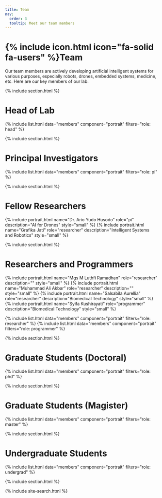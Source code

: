 ```yaml
---
title: Team
nav:
  order: 3
  tooltip: Meet our team members
---
```


# {% include icon.html icon="fa-solid fa-users" %}Team

Our team members are actively developing artificial intelligent systems for various purposes, especially robots, drones, embedded systems, medicine, etc. Here are our key members of our lab.

{% include section.html %}

# Head of Lab
{% include list.html data="members" component="portrait" filters="role: head" %}

{% include section.html %}

# Principal Investigators
{% include list.html data="members" component="portrait" filters="role: pi" %}

{% include section.html %}

# Fellow Researchers
{% include portrait.html name="Dr. Ario Yudo Husodo" role="pi" description="AI for Drones" style="small" %}
{% include portrait.html name="Grafika Jati" role="researcher" description="Intelligent Systems and Robotics" style="small" %}

{% include section.html %}

# Researchers and Programmers
{% include portrait.html name="Mgs M Luthfi Ramadhan" role="researcher" description="" style="small" %}
{% include portrait.html name="Muhammad Ali Akbar" role="researcher" description="" style="small" %}
{% include portrait.html name="Salsabila Aurellia" role="researcher" description="Biomedical Technology" style="small" %}
{% include portrait.html name="Syifa Kushirayati" role="programmer" description="Biomedical Technology" style="small" %}

{% include list.html data="members" component="portrait" filters="role: researcher" %}
{% include list.html data="members" component="portrait" filters="role: programmer" %}

{% include section.html %}

# Graduate Students (Doctoral)
{% include list.html data="members" component="portrait" filters="role: phd" %}

{% include section.html %}

# Graduate Students (Magister)
{% include list.html data="members" component="portrait" filters="role: master" %}

{% include section.html %}

# Undergraduate Students
{% include list.html data="members" component="portrait" filters="role: undergrad" %}

{% include section.html %}

{% include site-search.html %}
